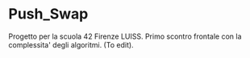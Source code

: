 # Push_Swap 

Progetto per la scuola 42 Firenze LUISS. 
Primo scontro frontale con la complessita' degli algoritmi. 
(To edit).
